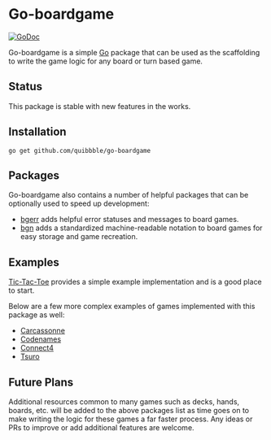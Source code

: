 # Go-boardgame

[![GoDoc](https://godoc.org/github.com/quibbble/go-boardgame?status.svg)](https://godoc.org/github.com/quibbble/go-boardgame)

Go-boardgame is a simple [Go](https://golang.org) package that can be used as the scaffolding to write the game logic for any board or turn based game.

## Status

This package is stable with new features in the works. 

## Installation

```
go get github.com/quibbble/go-boardgame
```

## Packages

Go-boardgame also contains a number of helpful packages that can be optionally used to speed up development:

- [bgerr](https://github.com/quibbble/go-boardgame/tree/main/pkg/bgerr) adds helpful error statuses and messages to board games.
- [bgn](https://github.com/quibbble/go-boardgame/tree/main/pkg/bgn) adds a standardized machine-readable notation to board games for easy storage and game recreation.

## Examples

[Tic-Tac-Toe](https://github.com/quibbble/go-boardgame/tree/main/examples/tictactoe) provides a simple example implementation and is a good place to start.

Below are a few more complex examples of games implemented with this package as well:

- [Carcassonne](https://github.com/quibbble/go-carcassonne)
- [Codenames](https://github.com/quibbble/go-codenames)
- [Connect4](https://github.com/quibbble/go-connect4)
- [Tsuro](https://github.com/quibbble/go-tsuro)

## Future Plans

Additional resources common to many games such as decks, hands, boards, etc. will be added to the above packages list as time goes on to make writing the logic for these games a far faster process. Any ideas or PRs to improve or add additional features are welcome.
